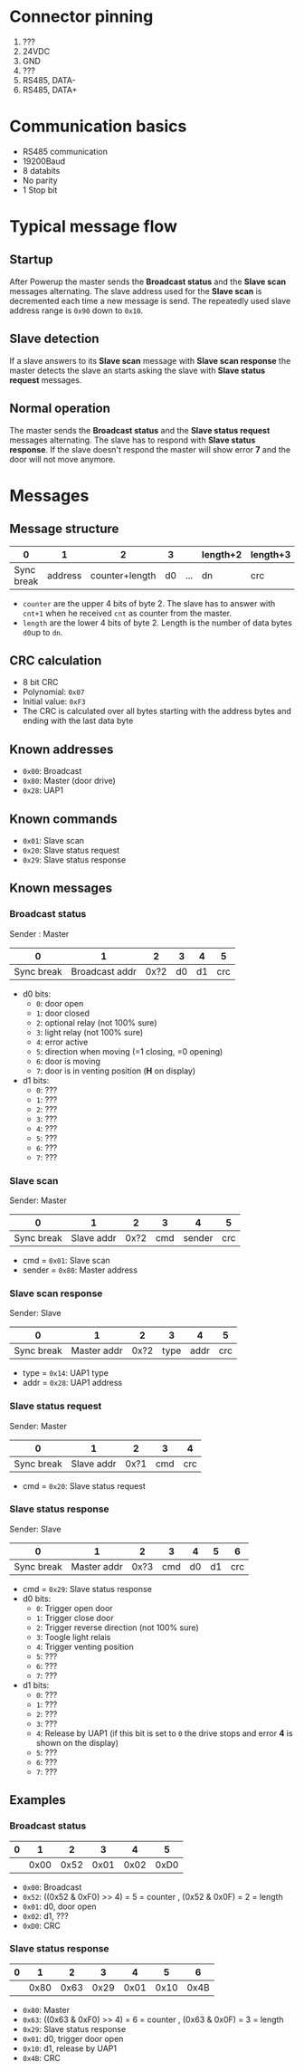 # Connector pinning 
1. ???
2. 24VDC
3. GND
4. ???
5. RS485, DATA-
6. RS485, DATA+

# Communication basics
* RS485 communication
* 19200Baud
* 8 databits
* No parity
* 1 Stop bit


# Typical message flow

## Startup
After Powerup the master sends the **Broadcast status** and the **Slave scan** messages alternating. The slave address used for the **Slave scan** is decremented each time a new message is send. The repeatedly used slave address range is `0x90` down to `0x10`.

## Slave detection
If a slave answers to its **Slave scan** message with **Slave scan response** the master detects the slave an starts asking the slave with **Slave status request** messages.

## Normal operation
The master sends the **Broadcast status** and the **Slave status request** messages alternating. The slave has to respond with **Slave status response**. If the slave doesn't respond the master will show error **7** and the door will not move anymore.

# Messages

## Message structure
| 0          | 1       | 2              | 3  |     | length+2 | length+3 |
|------------|---------|----------------|----|-----|----------|----------|
| Sync break | address | counter+length | d0 | ... | dn       | crc      |

* `counter` are the upper 4 bits of byte 2. The slave has to answer with `cnt+1` when he received `cnt` as counter from the master.
* `length` are the lower 4 bits of byte 2. Length is the number of data bytes `d0`up to `dn`.

## CRC calculation
* 8 bit CRC
* Polynomial: `0x07`
* Initial value: `0xF3`
* The CRC is calculated over all bytes starting with the address bytes and ending with the last data byte

## Known addresses
* `0x00`: Broadcast
* `0x80`: Master (door drive)
* `0x28`: UAP1

## Known commands
* `0x01`: Slave scan
* `0x20`: Slave status request
* `0x29`: Slave status response

## Known messages

### Broadcast status
Sender : Master

| 0          | 1              | 2    | 3  | 4  | 5   |
|------------|----------------|----- |----|----|-----|
| Sync break | Broadcast addr | 0x?2 | d0 | d1 | crc |

* d0 bits:
    * `0`: door open
    * `1`: door closed
    * `2`: optional relay (not 100% sure)
    * `3`: light relay (not 100% sure)
    * `4`: error active
    * `5`: direction when moving (=1 closing, =0 opening)
    * `6`: door is moving
    * `7`: door is in venting position (**H** on display)
* d1 bits:
    * `0`: ???
    * `1`: ???
    * `2`: ???
    * `3`: ???
    * `4`: ???
    * `5`: ???
    * `6`: ???
    * `7`: ???

### Slave scan
Sender: Master

| 0          | 1          | 2    | 3   | 4      | 5   |
|------------|------------|----- |-----|--------|-----|
| Sync break | Slave addr | 0x?2 | cmd | sender | crc |

* cmd = `0x01`: Slave scan
* sender = `0x80`: Master address

### Slave scan response
Sender: Slave

| 0          | 1           | 2    | 3    | 4    | 5   |
|------------|-------------|----- |------|------|-----|
| Sync break | Master addr | 0x?2 | type | addr | crc |

* type = `0x14`: UAP1 type
* addr = `0x28`: UAP1 address

### Slave status request
Sender: Master

| 0          | 1          | 2    | 3   | 4   |
|------------|------------|----- |-----|-----|
| Sync break | Slave addr | 0x?1 | cmd | crc |

* cmd = `0x20`: Slave status request

### Slave status response
Sender: Slave

| 0          | 1           | 2    | 3   | 4  | 5  | 6   |
|------------|-------------|----- |-----|----|----|-----|
| Sync break | Master addr | 0x?3 | cmd | d0 | d1 | crc |

* cmd = `0x29`: Slave status response
* d0 bits:
    * `0`: Trigger open door
    * `1`: Trigger close door
    * `2`: Trigger reverse direction (not 100% sure)
    * `3`: Toogle light relais
    * `4`: Trigger venting position
    * `5`: ???
    * `6`: ???
    * `7`: ???
* d1 bits:
    * `0`: ???
    * `1`: ???
    * `2`: ???
    * `3`: ???
    * `4`: Release by UAP1 (if this bit is set to `0` the drive stops and error **4** is shown on the display)
    * `5`: ???
    * `6`: ???
    * `7`: ???

## Examples

### Broadcast status
| 0  | 1    | 2    | 3    | 4    | 5    |
|----|------|------|------|------|------|
|    | 0x00 | 0x52 | 0x01 | 0x02 | 0xD0 |

* `0x00`: Broadcast
* `0x52`: ((0x52 & 0xF0) >> 4) = 5 = counter , (0x52 & 0x0F) = 2 = length
* `0x01`: d0, door open
* `0x02`: d1, ???
* `0xD0`: CRC

### Slave status response
| 0  | 1    | 2    | 3    | 4    | 5    | 6    |
|----|------|------|------|------|------|------|
|    | 0x80 | 0x63 | 0x29 | 0x01 | 0x10 | 0x4B |

* `0x80`: Master
* `0x63`: ((0x63 & 0xF0) >> 4) = 6 = counter , (0x63 & 0x0F) = 3 = length
* `0x29`: Slave status response 
* `0x01`: d0, trigger door open
* `0x10`: d1, release by UAP1
* `0x4B`: CRC
